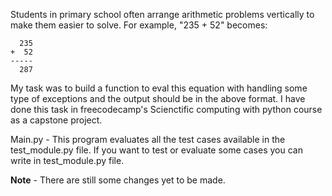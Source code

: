 Students in primary school often arrange arithmetic problems vertically to make them easier to solve. For example, "235 + 52" becomes:
```
  235
+  52
-----
  287
```

My task was to build a function to eval this equation with handling some type of exceptions and the output should be in the above format. 
I have done this task in freecodecamp's Scienctific computing with python course as a capstone project.

Main.py - This program evaluates all the test cases available in the test_module.py file.
If you want to test or evaluate some cases you can write in test_module.py file.

**Note** - There are still some changes yet to be made.
